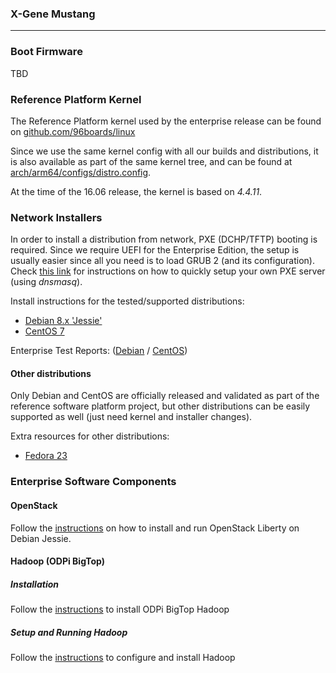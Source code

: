 ### X-Gene Mustang

***

### Boot Firmware

TBD

### Reference Platform Kernel

The Reference Platform kernel used by the enterprise release can be found on [github.com/96boards/linux](https://github.com/96boards/linux/tree/96b/releases/2016.06)

Since we use the same kernel config with all our builds and distributions, it is also available as part of the same kernel tree, and can be found at [arch/arm64/configs/distro.config](https://github.com/96boards/linux/blob/96b/releases/2016.06/arch/arm64/configs/distro.config).

At the time of the 16.06 release, the kernel is based on *4.4.11*.

### Network Installers

In order to install a distribution from network, PXE (DCHP/TFTP) booting is required. Since we require UEFI for the Enterprise Edition, the setup is usually easier since all you need is to load GRUB 2 (and its configuration). Check [this link](../DHCP-TFTP-Server-UEFI.md) for instructions on how to quickly setup your own PXE server (using *dnsmasq*).

Install instructions for the tested/supported distributions:
* [Debian 8.x 'Jessie'](../Install-Debian-Jessie.md)
* [CentOS 7](../Install-CentOS-7.md)

Enterprise Test Reports: ([Debian](https://builds.96boards.org/releases/reference-platform/components/debian-installer/16.03/EE-Debian-RPB-16.03-TestReport.pdf) / [CentOS](https://builds.96boards.org/releases/reference-platform/components/centos-installer/16.03/EE-CentOS-RPB-16.03-TestReport.pdf))

#### Other distributions

Only Debian and CentOS are officially released and validated as part of the reference software platform project, but other distributions can be easily supported as well (just need kernel and installer changes).

Extra resources for other distributions:
* [Fedora 23](../Install-Fedora-23.md)

### Enterprise Software Components

#### OpenStack

Follow the [instructions](../OpenStack-Liberty.md) on how to install and run OpenStack Liberty on Debian Jessie.

#### Hadoop (ODPi BigTop)

##### Installation

Follow the [instructions](../ODPi-Hadoop-Installation.md) to install ODPi BigTop Hadoop

##### Setup and Running Hadoop

Follow the [instructions](../ODPi-BigTop-Hadoop-Config-Run.md) to configure and install Hadoop
